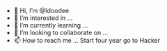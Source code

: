 - 👋 Hi, I’m @Idoodee
- 👀 I’m interested in ...
- 🌱 I’m currently learning ...
- 💞️ I’m looking to collaborate on ...
- 📫 How to reach me ...
Start four year go to Hacker
